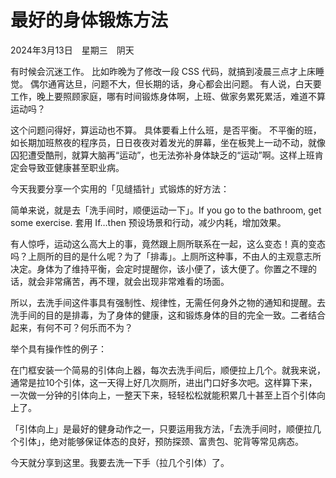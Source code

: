 # 最好的身体锻炼方法


2024年3月13日　星期三　阴天

有时候会沉迷工作。
比如昨晚为了修改一段 CSS 代码，就搞到凌晨三点才上床睡觉。
偶尔通宵达旦，问题不大，但长期的话，身心都会出问题。
有人说，白天要工作，晚上要照顾家庭，哪有时间锻炼身体啊，上班、做家务累死累活，难道不算运动吗？

这个问题问得好，算运动也不算。
具体要看上什么班，是否平衡。
不平衡的班，如长期加班熬夜的程序员，日日夜夜对着发光的屏幕，坐在板凳上一动不动，就像囚犯遭受酷刑，就算大脑再“运动”，也无法弥补身体缺乏的“运动”啊。这样上班肯定会导致亚健康甚至职业病。

今天我要分享一个实用的「见缝插针」式锻炼的好方法：

简单来说，就是去「洗手间时，顺便运动一下」。If you go to the bathroom, get some exercise. 套用 If…then 预设场景和行动，减少内耗，增加效果。

有人惊呼，运动这么高大上的事，竟然跟上厕所联系在一起，这么变态！真的变态吗？上厕所的目的是什么呢？为了「排毒」。上厕所这种事，不由人的主观意志所决定。身体为了维持平衡，会定时提醒你，该小便了，该大便了。你置之不理的话，就会非常痛苦，再不理，就会出现非常难看的场面。

所以，去洗手间这件事具有强制性、规律性，无需任何身外之物的通知和提醒。去洗手间的目的是排毒，为了身体的健康，这和锻炼身体的目的完全一致。二者结合起来，有何不可？何乐而不为？

举个具有操作性的例子：

在门框安装一个简易的引体向上器，每次去洗手间后，顺便拉上几个。就我来说，通常是拉10个引体，这一天得上好几次厕所，进出门口好多次吧。这样算下来，一次做一分钟的引体向上，一整天下来，轻轻松松就能积累几十甚至上百个引体向上了。

「引体向上」是最好的健身动作之一，只要运用我方法，「去洗手间时，顺便拉几个引体」，绝对能够保证体态的良好，预防探颈、富贵包、驼背等常见病态。

今天就分享到这里。我要去洗一下手（拉几个引体）了。


